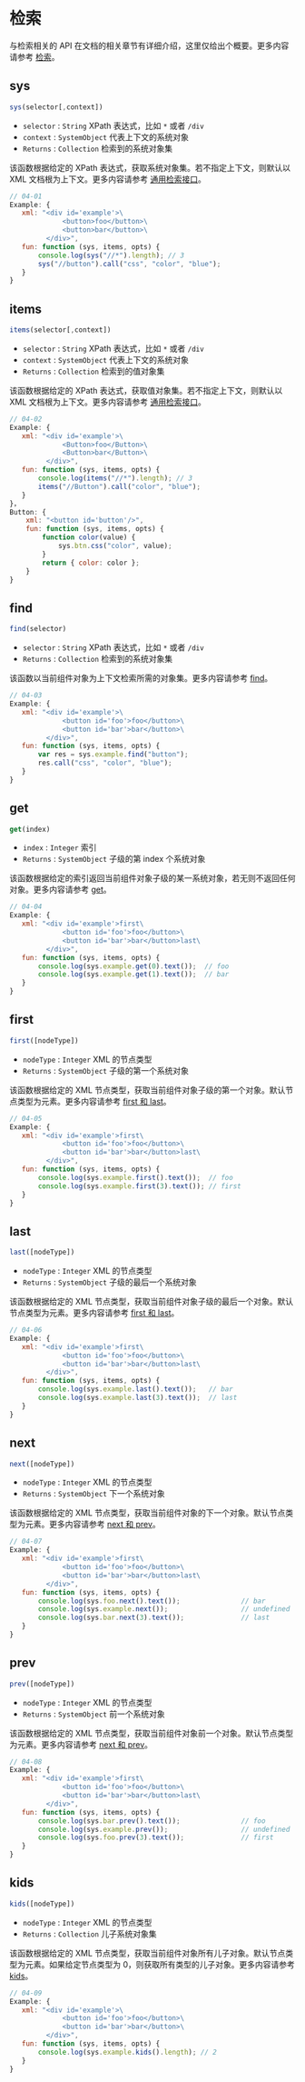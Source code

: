 # 检索

与检索相关的 API 在文档的相关章节有详细介绍，这里仅给出个概要。更多内容请参考 [检索](/docs#检索)。


## sys

```js
sys(selector[,context])
```

- `selector` : `String` XPath 表达式，比如 `*` 或者 `/div`
- `context` : `SystemObject` 代表上下文的系统对象
- `Returns` : `Collection` 检索到的系统对象集

该函数根据给定的 XPath 表达式，获取系统对象集。若不指定上下文，则默认以 XML 文档根为上下文。更多内容请参考 [通用检索接口](/docs#检索_通用检索接口)。

```js
// 04-01
Example: {
   xml: "<div id='example'>\
             <button>foo</button>\
             <button>bar</button>\
         </div>",
   fun: function (sys, items, opts) {
       console.log(sys("//*").length); // 3
       sys("//button").call("css", "color", "blue");
   }
}
```

## items

```js
items(selector[,context])
```

- `selector` : `String` XPath 表达式，比如 `*` 或者 `/div`
- `context` : `SystemObject` 代表上下文的系统对象
- `Returns` : `Collection` 检索到的值对象集

该函数根据给定的 XPath 表达式，获取值对象集。若不指定上下文，则默认以 XML 文档根为上下文。更多内容请参考 [通用检索接口](/docs#检索_通用检索接口)。

```js
// 04-02
Example: {
   xml: "<div id='example'>\
             <Button>foo</Button>\
             <Button>bar</Button>\
         </div>",
   fun: function (sys, items, opts) {
       console.log(items("//*").length); // 3
       items("//Button").call("color", "blue");
   }
}，
Button: {
    xml: "<button id='button'/>",
    fun: function (sys, items, opts) {
        function color(value) {
            sys.btn.css("color", value);
        }
        return { color: color };
    }
}
```

## find

```js
find(selector)
```

- `selector` : `String` XPath 表达式，比如 `*` 或者 `/div`
- `Returns` : `Collection` 检索到的系统对象集

该函数以当前组件对象为上下文检索所需的对象集。更多内容请参考 [find](/docs#检索_专用检索接口-find)。

```js
// 04-03
Example: {
   xml: "<div id='example'>\
             <button id='foo'>foo</button>\
             <button id='bar'>bar</button>\
         </div>",
   fun: function (sys, items, opts) {
       var res = sys.example.find("button");
       res.call("css", "color", "blue");
   }
}
```

## get

```js
get(index)
```

- `index` : `Integer` 索引
- `Returns` : `SystemObject` 子级的第 index 个系统对象

该函数根据给定的索引返回当前组件对象子级的某一系统对象，若无则不返回任何对象。更多内容请参考 [get](/docs#检索_专用检索接口_get)。

```js
// 04-04
Example: {
   xml: "<div id='example'>first\
             <button id='foo'>foo</button>\
             <button id='bar'>bar</button>last\
         </div>",
   fun: function (sys, items, opts) {
       console.log(sys.example.get(0).text());  // foo
       console.log(sys.example.get(1).text());  // bar
   }
}
```

## first

```js
first([nodeType])
```

- `nodeType` : `Integer` XML 的节点类型
- `Returns` : `SystemObject` 子级的第一个系统对象

该函数根据给定的 XML 节点类型，获取当前组件对象子级的第一个对象。默认节点类型为元素。更多内容请参考 [first 和 last](/docs#检索_专用检索接口_first-和-last)。

```js
// 04-05
Example: {
   xml: "<div id='example'>first\
             <button id='foo'>foo</button>\
             <button id='bar'>bar</button>last\
         </div>",
   fun: function (sys, items, opts) {
       console.log(sys.example.first().text());  // foo
       console.log(sys.example.first(3).text()); // first
   }
}
```

## last

```js
last([nodeType])
```

- `nodeType` : `Integer` XML 的节点类型
- `Returns` : `SystemObject` 子级的最后一个系统对象

该函数根据给定的 XML 节点类型，获取当前组件对象子级的最后一个对象。默认节点类型为元素。更多内容请参考 [first 和 last](/docs#检索_专用检索接口_first-和-last)。

```js
// 04-06
Example: {
   xml: "<div id='example'>first\
             <button id='foo'>foo</button>\
             <button id='bar'>bar</button>last\
         </div>",
   fun: function (sys, items, opts) {
       console.log(sys.example.last().text());   // bar
       console.log(sys.example.last(3).text());  // last
   }
}
```

## next

```js
next([nodeType])
```

- `nodeType` : `Integer` XML 的节点类型
- `Returns` : `SystemObject` 下一个系统对象

该函数根据给定的 XML 节点类型，获取当前组件对象的下一个对象。默认节点类型为元素。更多内容请参考 [next 和 prev](/docs#检索_专用检索接口_next-和-prev)。

```js
// 04-07
Example: {
   xml: "<div id='example'>first\
             <button id='foo'>foo</button>\
             <button id='bar'>bar</button>last\
         </div>",
   fun: function (sys, items, opts) {
       console.log(sys.foo.next().text());               // bar
       console.log(sys.example.next());                  // undefined
       console.log(sys.bar.next(3).text());              // last
   }
}
```

## prev

```js
prev([nodeType])
```

- `nodeType` : `Integer` XML 的节点类型
- `Returns` : `SystemObject` 前一个系统对象

该函数根据给定的 XML 节点类型，获取当前组件对象前一个对象。默认节点类型为元素。更多内容请参考 [next 和 prev](/docs#检索_专用检索接口_next-和-prev)。

```js
// 04-08
Example: {
   xml: "<div id='example'>first\
             <button id='foo'>foo</button>\
             <button id='bar'>bar</button>last\
         </div>",
   fun: function (sys, items, opts) {
       console.log(sys.bar.prev().text());               // foo
       console.log(sys.example.prev());                  // undefined
       console.log(sys.foo.prev(3).text());              // first
   }
}
```

## kids

```js
kids([nodeType])
```

- `nodeType` : `Integer` XML 的节点类型
- `Returns` : `Collection` 儿子系统对象集

该函数根据给定的 XML 节点类型，获取当前组件对象所有儿子对象。默认节点类型为元素。如果给定节点类型为 0，则获取所有类型的儿子对象。更多内容请参考 [kids](/docs#检索_专用检索接口_kids)。

```js
// 04-09
Example: {
   xml: "<div id='example'>\
             <button id='foo'>foo</button>\
             <button id='bar'>bar</button>\
         </div>",
   fun: function (sys, items, opts) {
       console.log(sys.example.kids().length); // 2
   }
}
```